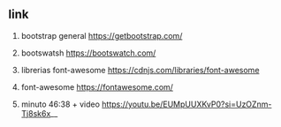 ## link 
1. bootstrap general
https://getbootstrap.com/

2. bootswatsh
https://bootswatch.com/

3. librerias font-awesome
https://cdnjs.com/libraries/font-awesome

4. font-awesome
https://fontawesome.com/

5. minuto 46:38 + video
https://youtu.be/EUMpUUXKvP0?si=UzOZnm-Tj8sk6x__